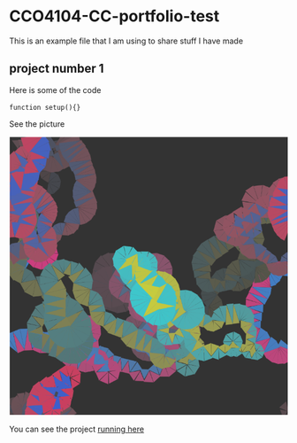 # CCO4104-CC-portfolio-test

This is an example file that I am using to share stuff I have made

## project number 1
Here is some of the code
```
function setup(){}
```
See the picture

![a screenshot of the code drawing a line made up of triangles of two colours on a black background](/images/tranglesLine.png)

You can see the project [running here](/oneShape/index.html)
